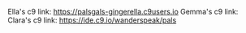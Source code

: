 Ella's c9 link: https://palsgals-gingerella.c9users.io
Gemma's c9 link: 
Clara's c9 link: https://ide.c9.io/wanderspeak/pals
